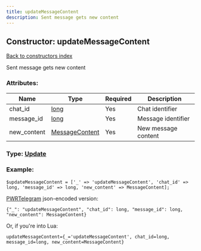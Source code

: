 ```yaml
---
title: updateMessageContent
description: Sent message gets new content
---
```

## Constructor: updateMessageContent  
[Back to constructors index](index.md)



Sent message gets new content

### Attributes:

| Name     |    Type       | Required | Description |
|----------|---------------|----------|-------------|
|chat\_id|[long](../types/long.md) | Yes|Chat identifier|
|message\_id|[long](../types/long.md) | Yes|Message identifier|
|new\_content|[MessageContent](../types/MessageContent.md) | Yes|New message content|



### Type: [Update](../types/Update.md)


### Example:

```
$updateMessageContent = ['_' => 'updateMessageContent', 'chat_id' => long, 'message_id' => long, 'new_content' => MessageContent];
```  

[PWRTelegram](https://pwrtelegram.xyz) json-encoded version:

```
{"_": "updateMessageContent", "chat_id": long, "message_id": long, "new_content": MessageContent}
```


Or, if you're into Lua:  


```
updateMessageContent={_='updateMessageContent', chat_id=long, message_id=long, new_content=MessageContent}

```


